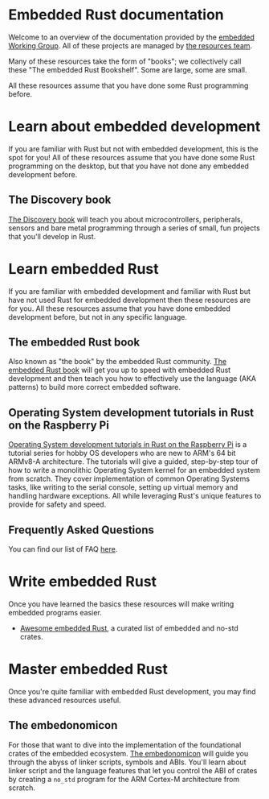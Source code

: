 # Embedded Rust documentation

Welcome to an overview of the documentation provided by the [embedded Working
Group][wg]. All of these projects are managed by [the resources team][team].

Many of these resources take the form of "books"; we collectively call these
"The embedded Rust Bookshelf". Some are large, some are small.

[wg]: https://github.com/rust-embedded/wg
[team]: https://github.com/rust-embedded/wg#the-resources-team

All these resources assume that you have done some Rust programming before.

# Learn about embedded development

If you are familiar with Rust but not with embedded development, this is the
spot for you! All of these resources assume that you have done some Rust
programming on the desktop, but that you have not done any embedded development
before.

## The Discovery book

[The Discovery book][discovery] will teach you about microcontrollers,
peripherals, sensors and bare metal programming through a series of small, fun
projects that you'll develop in Rust.

[discovery]: https://docs.rust-embedded.org/discovery/index.html

# Learn embedded Rust

If you are familiar with embedded development and familiar with Rust but have
not used Rust for embedded development then these resources are for you. All
these resources assume that you have done embedded development before, but not
in any specific language.

## The embedded Rust book

Also known as "the book" by the embedded Rust community. [The embedded Rust
book][book] will get you up to speed with embedded Rust development and then
teach you how to effectively use the language (AKA patterns) to build more
correct embedded software.

[book]: https://docs.rust-embedded.org/book/index.html

## Operating System development tutorials in Rust on the Raspberry Pi

[Operating System development tutorials in Rust on the Raspberry Pi] is a
tutorial series for hobby OS developers who are new to ARM's 64 bit ARMv8-A
architecture. The tutorials will give a guided, step-by-step tour of how to
write a monolithic Operating System kernel for an embedded system from
scratch. They cover implementation of common Operating Systems tasks, like
writing to the serial console, setting up virtual memory and handling hardware
exceptions. All while leveraging Rust's unique features to provide for safety
and speed.

[Operating System development tutorials in Rust on the Raspberry Pi]: https://github.com/rust-embedded/rust-raspberrypi-OS-tutorials

## Frequently Asked Questions

You can find our list of FAQ [here](faq.html).

# Write embedded Rust

Once you have learned the basics these resources will make writing embedded
programs easier.

- [Awesome embedded Rust], a curated list of embedded and no-std crates.

[Awesome embedded Rust]: https://github.com/rust-embedded/awesome-embedded-rust

# Master embedded Rust

Once you're quite familiar with embedded Rust development, you may find these
advanced resources useful.

## The embedonomicon

For those that want to dive into the implementation of the foundational crates
of the embedded ecosystem. [The embedonomicon] will guide you through the abyss
of linker scripts, symbols and ABIs. You'll learn about linker script and the
language features that let you control the ABI of crates by creating a `no_std`
program for the ARM Cortex-M architecture from scratch.

[The embedonomicon]: https://docs.rust-embedded.org/embedonomicon/index.html
